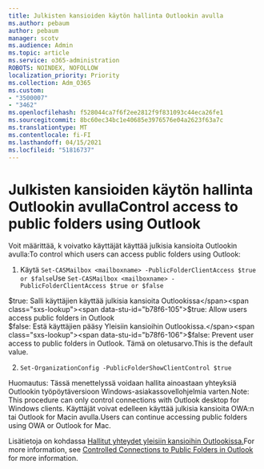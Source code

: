 ```yaml
---
title: Julkisten kansioiden käytön hallinta Outlookin avulla
ms.author: pebaum
author: pebaum
manager: scotv
ms.audience: Admin
ms.topic: article
ms.service: o365-administration
ROBOTS: NOINDEX, NOFOLLOW
localization_priority: Priority
ms.collection: Adm_O365
ms.custom:
- "3500007"
- "3462"
ms.openlocfilehash: f528044ca7f6f2ee2812f9f831093c44eca26fe1
ms.sourcegitcommit: 8bc60ec34bc1e40685e3976576e04a2623f63a7c
ms.translationtype: MT
ms.contentlocale: fi-FI
ms.lasthandoff: 04/15/2021
ms.locfileid: "51816737"
---
```

# <a name="control-access-to-public-folders-using-outlook"></a><span data-ttu-id="b78f6-102">Julkisten kansioiden käytön hallinta Outlookin avulla</span><span class="sxs-lookup"><span data-stu-id="b78f6-102">Control access to public folders using Outlook</span></span>

<span data-ttu-id="b78f6-103">Voit määrittää, k voivatko käyttäjät käyttää julkisia kansioita Outlookin avulla:</span><span class="sxs-lookup"><span data-stu-id="b78f6-103">To control which users can access public folders using Outlook:</span></span>

1. <span data-ttu-id="b78f6-104">Käytä `Set-CASMailbox <mailboxname> -PublicFolderClientAccess $true or $false`</span><span class="sxs-lookup"><span data-stu-id="b78f6-104">Use `Set-CASMailbox <mailboxname> -PublicFolderClientAccess $true or $false`</span></span>

<span data-ttu-id="b78f6-105">$true: Salli käyttäjien käyttää julkisia kansioita Outlookissa</span><span class="sxs-lookup"><span data-stu-id="b78f6-105">$true: Allow users access public folders in Outlook</span></span>  
<span data-ttu-id="b78f6-106">$false: Estä käyttäjien pääsy Yleisiin kansioihin Outlookissa.</span><span class="sxs-lookup"><span data-stu-id="b78f6-106">$false: Prevent user access to public folders in Outlook.</span></span> <span data-ttu-id="b78f6-107">Tämä on oletusarvo.</span><span class="sxs-lookup"><span data-stu-id="b78f6-107">This is the default value.</span></span>  

2. `Set-OrganizationConfig -PublicFolderShowClientControl $true`

<span data-ttu-id="b78f6-108">Huomautus: Tässä menettelyssä voidaan hallita ainoastaan yhteyksiä Outlookin työpöytäversioon Windows-asiakassovellohjelmia varten.</span><span class="sxs-lookup"><span data-stu-id="b78f6-108">Note: This procedure can only control connections with Outlook desktop for Windows clients.</span></span> <span data-ttu-id="b78f6-109">Käyttäjät voivat edelleen käyttää julkisia kansioita OWA:n tai Outlook for Macin avulla.</span><span class="sxs-lookup"><span data-stu-id="b78f6-109">Users can continue accessing public folders using OWA or Outlook for Mac.</span></span>

<span data-ttu-id="b78f6-110">Lisätietoja on kohdassa [Hallitut yhteydet yleisiin kansioihin Outlookissa.](https://aka.ms/controlpf)</span><span class="sxs-lookup"><span data-stu-id="b78f6-110">For more information, see [Controlled Connections to Public Folders in Outlook](https://aka.ms/controlpf) for more information.</span></span>
